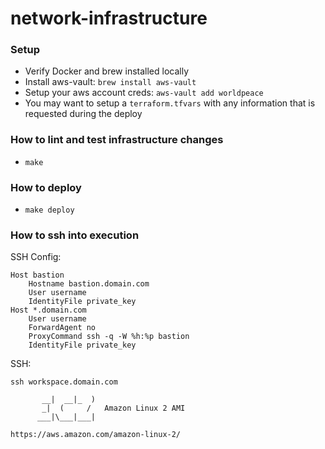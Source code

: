 # network-infrastructure

### Setup
- Verify Docker and brew installed locally
- Install aws-vault: `brew install aws-vault`
- Setup your aws account creds: `aws-vault add worldpeace`
- You may want to setup a `terraform.tfvars` with any information that is requested during the deploy

### How to lint and test infrastructure changes
- `make`

### How to deploy
- `make deploy`

### How to ssh into execution

SSH Config:
```
Host bastion
    Hostname bastion.domain.com
    User username
    IdentityFile private_key
Host *.domain.com
    User username
    ForwardAgent no
    ProxyCommand ssh -q -W %h:%p bastion
    IdentityFile private_key
```

SSH:
```
ssh workspace.domain.com

       __|  __|_  )
       _|  (     /   Amazon Linux 2 AMI
      ___|\___|___|

https://aws.amazon.com/amazon-linux-2/
```
